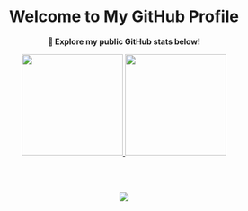 <div align="center">

# Welcome to My GitHub Profile

**🚀 Explore my public GitHub stats below!**

<a href="https://github.com/razivex">
  <img height="180em" src="https://github-readme-stats.vercel.app/api?username=razivex&show_icons=true&theme=radical"/>
  <img height="180em" src="https://github-readme-stats.vercel.app/api/top-langs/?username=razivex&layout=compact&theme=radical"/>
</a>

<br>&nbsp;<br>

<!-- GitHub Trophies -->
<img src="https://github-profile-trophy.vercel.app/?username=razivex&theme=radical" />

</div>
